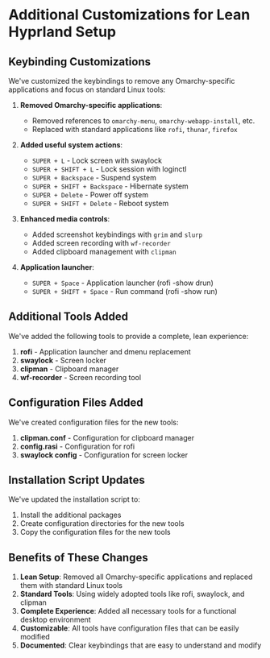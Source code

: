 # Additional Customizations for Lean Hyprland Setup

## Keybinding Customizations

We've customized the keybindings to remove any Omarchy-specific applications and focus on standard Linux tools:

1. **Removed Omarchy-specific applications**:
   - Removed references to `omarchy-menu`, `omarchy-webapp-install`, etc.
   - Replaced with standard applications like `rofi`, `thunar`, `firefox`

2. **Added useful system actions**:
   - `SUPER + L` - Lock screen with swaylock
   - `SUPER + SHIFT + L` - Lock session with loginctl
   - `SUPER + Backspace` - Suspend system
   - `SUPER + SHIFT + Backspace` - Hibernate system
   - `SUPER + Delete` - Power off system
   - `SUPER + SHIFT + Delete` - Reboot system

3. **Enhanced media controls**:
   - Added screenshot keybindings with `grim` and `slurp`
   - Added screen recording with `wf-recorder`
   - Added clipboard management with `clipman`

4. **Application launcher**:
   - `SUPER + Space` - Application launcher (rofi -show drun)
   - `SUPER + SHIFT + Space` - Run command (rofi -show run)

## Additional Tools Added

We've added the following tools to provide a complete, lean experience:

1. **rofi** - Application launcher and dmenu replacement
2. **swaylock** - Screen locker
3. **clipman** - Clipboard manager
4. **wf-recorder** - Screen recording tool

## Configuration Files Added

We've created configuration files for the new tools:

1. **clipman.conf** - Configuration for clipboard manager
2. **config.rasi** - Configuration for rofi
3. **swaylock config** - Configuration for screen locker

## Installation Script Updates

We've updated the installation script to:

1. Install the additional packages
2. Create configuration directories for the new tools
3. Copy the configuration files for the new tools

## Benefits of These Changes

1. **Lean Setup**: Removed all Omarchy-specific applications and replaced them with standard Linux tools
2. **Standard Tools**: Using widely adopted tools like rofi, swaylock, and clipman
3. **Complete Experience**: Added all necessary tools for a functional desktop environment
4. **Customizable**: All tools have configuration files that can be easily modified
5. **Documented**: Clear keybindings that are easy to understand and modify